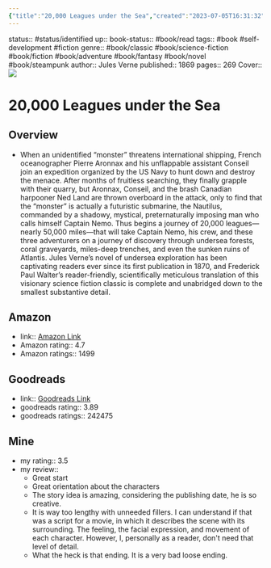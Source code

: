```yaml
---
{"title":"20,000 Leagues under the Sea","created":"2023-07-05T16:31:32","modified":"2023-09-20T21:00:18","dg-publish":true,"permalink":"/70-79-self-development/70-books/70-02-fiction/20-000-leagues-under-the-sea/","dgPassFrontmatter":true,"updated":"2023-09-20T21:00:18"}
---
```



status:: #status/identified 
up:: 
book-status:: #book/read
tags:: #book #self-development #fiction 
genre:: #book/classic #book/science-fiction #book/fiction #book/adventure #book/fantasy #book/novel #book/steampunk
author:: Jules Verne
published:: 1869
pages:: 269
Cover:: ![](https://images-na.ssl-images-amazon.com/images/S/compressed.photo.goodreads.com/books/1494979127i/33507.jpg)

# 20,000 Leagues under the Sea

## Overview

- When an unidentified “monster” threatens international shipping, French oceanographer Pierre Aronnax and his unflappable assistant Conseil join an expedition organized by the US Navy to hunt down and destroy the menace. After months of fruitless searching, they finally grapple with their quarry, but Aronnax, Conseil, and the brash Canadian harpooner Ned Land are thrown overboard in the attack, only to find that the “monster” is actually a futuristic submarine, the Nautilus, commanded by a shadowy, mystical, preternaturally imposing man who calls himself Captain Nemo. Thus begins a journey of 20,000 leagues—nearly 50,000 miles—that will take Captain Nemo, his crew, and these three adventurers on a journey of discovery through undersea forests, coral graveyards, miles-deep trenches, and even the sunken ruins of Atlantis. Jules Verne’s novel of undersea exploration has been captivating readers ever since its first publication in 1870, and Frederick Paul Walter’s reader-friendly, scientifically meticulous translation of this visionary science fiction classic is complete and unabridged down to the smallest substantive detail.

## Amazon

- link:: [Amazon Link](https://www.amazon.com/000-Leagues-Under-Wordsworth-Classics/dp/1853260312)
- Amazon rating:: 4.7
- Amazon ratings:: 1499

## Goodreads

- link:: [Goodreads Link](https://www.goodreads.com/book/show/33507.Twenty_Thousand_Leagues_Under_the_Sea)
- goodreads rating:: 3.89
- goodreads ratings:: 242475

## Mine

- my rating:: 3.5
- my review::
	- Great start
	- Great orientation about the characters
	- The story idea is amazing, considering the publishing date, he is so creative.
	- It is way too lengthy with unneeded fillers. I can understand if that was a script for a movie, in which it describes the scene with its surrounding. The feeling, the facial expression, and movement of each character. However, I, personally as a reader, don't need that level of detail.
	- What the heck is that ending. It is a very bad loose ending.